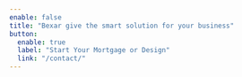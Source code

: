 ```yaml
---
enable: false
title: "Bexar give the smart solution for your business"
button:
  enable: true
  label: "Start Your Mortgage or Design"
  link: "/contact/"
---
```

